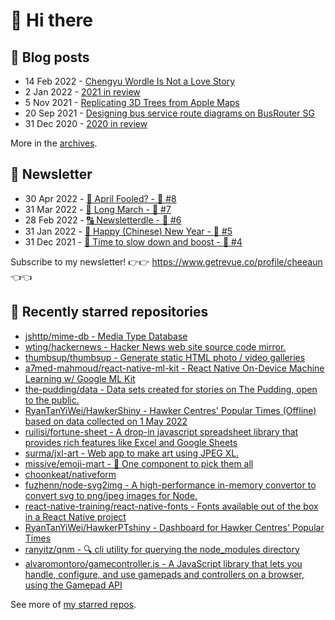 # 👋 Hi there

## 📝 Blog posts

<!-- feed start -->
- 14 Feb 2022 - [Chengyu Wordle Is Not a Love Story](https://cheeaun.com/blog/2022/02/chengyu-wordle-is-not-a-love-story/)
- 2 Jan 2022 - [2021 in review](https://cheeaun.com/blog/2022/01/2021-in-review/)
- 5 Nov 2021 - [Replicating 3D Trees from Apple Maps](https://cheeaun.com/blog/2021/11/replicating-3d-trees-apple-maps/)
- 20 Sep 2021 - [Designing bus service route diagrams on BusRouter SG](https://cheeaun.com/blog/2021/09/bus-service-route-diagrams-busrouter-sg/)
- 31 Dec 2020 - [2020 in review](https://cheeaun.com/blog/2020/12/2020-in-review/)
<!-- feed end -->

More in the [archives](https://cheeaun.com/blog/archives/).

## 📰 Newsletter

<!-- newsletter start -->
- 30 Apr 2022 - [🤔 April Fooled? - 🥫 #8](https://www.getrevue.co/profile/cheeaun/issues/april-fooled-8-1112032)
- 31 Mar 2022 - [🚶 Long March - 🥫 #7](https://www.getrevue.co/profile/cheeaun/issues/long-march-7-1061697)
- 28 Feb 2022 - [🔠 Newsletterdle - 🥫 #6](https://www.getrevue.co/profile/cheeaun/issues/newsletterdle-6-1014288)
- 31 Jan 2022 - [🧧 Happy (Chinese) New Year - 🥫 #5](https://www.getrevue.co/profile/cheeaun/issues/happy-chinese-new-year-5-963222)
- 31 Dec 2021 - [🥃 Time to slow down and boost - 🥫 #4](https://www.getrevue.co/profile/cheeaun/issues/time-to-slow-down-and-boost-4-906334)
<!-- newsletter end -->

Subscribe to my newsletter! 👉👉 https://www.getrevue.co/profile/cheeaun 👈👈

## 🌟 Recently starred repositories

<!-- starred repos start -->
- [jshttp/mime-db - Media Type Database](https://github.com/jshttp/mime-db)
- [wting/hackernews - Hacker News web site source code mirror.](https://github.com/wting/hackernews)
- [thumbsup/thumbsup - Generate static HTML photo / video galleries](https://github.com/thumbsup/thumbsup)
- [a7med-mahmoud/react-native-ml-kit - React Native On-Device Machine Learning w/ Google ML Kit](https://github.com/a7med-mahmoud/react-native-ml-kit)
- [the-pudding/data - Data sets created for stories on The Pudding, open to the public.](https://github.com/the-pudding/data)
- [RyanTanYiWei/HawkerShiny - Hawker Centres' Popular Times (Offline) based on data collected on 1 May 2022](https://github.com/RyanTanYiWei/HawkerShiny)
- [ruilisi/fortune-sheet - A drop-in javascript spreadsheet library that provides rich features like Excel and Google Sheets](https://github.com/ruilisi/fortune-sheet)
- [surma/jxl-art - Web app to make art using JPEG XL.](https://github.com/surma/jxl-art)
- [missive/emoji-mart - 🏪 One component to pick them all](https://github.com/missive/emoji-mart)
- [choonkeat/nativeform](https://github.com/choonkeat/nativeform)
- [fuzhenn/node-svg2img - A high-performance in-memory convertor to convert svg to png/jpeg images for Node.](https://github.com/fuzhenn/node-svg2img)
- [react-native-training/react-native-fonts - Fonts available out of the box in a React Native project](https://github.com/react-native-training/react-native-fonts)
- [RyanTanYiWei/HawkerPTshiny - Dashboard for Hawker Centres' Popular Times](https://github.com/RyanTanYiWei/HawkerPTshiny)
- [ranyitz/qnm - :mag: cli utility for querying the node_modules directory](https://github.com/ranyitz/qnm)
- [alvaromontoro/gamecontroller.js - A JavaScript library that lets you handle, configure, and use gamepads and controllers on a browser, using the Gamepad API](https://github.com/alvaromontoro/gamecontroller.js)
<!-- starred repos end -->

See more of [my starred repos](https://github.com/stars/cheeaun/).